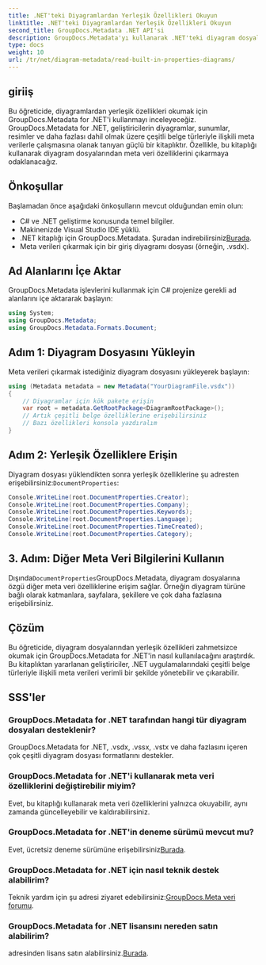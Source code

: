 ```yaml
---
title: .NET'teki Diyagramlardan Yerleşik Özellikleri Okuyun
linktitle: .NET'teki Diyagramlardan Yerleşik Özellikleri Okuyun
second_title: GroupDocs.Metadata .NET API'si
description: GroupDocs.Metadata'yı kullanarak .NET'teki diyagram dosyalarından meta verileri çıkarmayı öğrenin. Doküman yönetimini ve analizini verimli bir şekilde geliştirin.
type: docs
weight: 10
url: /tr/net/diagram-metadata/read-built-in-properties-diagrams/
---
```

## giriiş
Bu öğreticide, diyagramlardan yerleşik özellikleri okumak için GroupDocs.Metadata for .NET'i kullanmayı inceleyeceğiz. GroupDocs.Metadata for .NET, geliştiricilerin diyagramlar, sunumlar, resimler ve daha fazlası dahil olmak üzere çeşitli belge türleriyle ilişkili meta verilerle çalışmasına olanak tanıyan güçlü bir kitaplıktır. Özellikle, bu kitaplığı kullanarak diyagram dosyalarından meta veri özelliklerini çıkarmaya odaklanacağız.
## Önkoşullar
Başlamadan önce aşağıdaki önkoşulların mevcut olduğundan emin olun:
- C# ve .NET geliştirme konusunda temel bilgiler.
- Makinenizde Visual Studio IDE yüklü.
-  .NET kitaplığı için GroupDocs.Metadata. Şuradan indirebilirsiniz[Burada](https://releases.groupdocs.com/metadata/net/).
- Meta verileri çıkarmak için bir giriş diyagramı dosyası (örneğin, .vsdx).

## Ad Alanlarını İçe Aktar
GroupDocs.Metadata işlevlerini kullanmak için C# projenize gerekli ad alanlarını içe aktararak başlayın:
```csharp
using System;
using GroupDocs.Metadata;
using GroupDocs.Metadata.Formats.Document;
```
## Adım 1: Diyagram Dosyasını Yükleyin
Meta verileri çıkarmak istediğiniz diyagram dosyasını yükleyerek başlayın:
```csharp
using (Metadata metadata = new Metadata("YourDiagramFile.vsdx"))
{
    // Diyagramlar için kök pakete erişin
    var root = metadata.GetRootPackage<DiagramRootPackage>();
    // Artık çeşitli belge özelliklerine erişebilirsiniz
    // Bazı özellikleri konsola yazdıralım
}
```
## Adım 2: Yerleşik Özelliklere Erişin
 Diyagram dosyası yüklendikten sonra yerleşik özelliklerine şu adresten erişebilirsiniz:`DocumentProperties`:
```csharp
Console.WriteLine(root.DocumentProperties.Creator);
Console.WriteLine(root.DocumentProperties.Company);
Console.WriteLine(root.DocumentProperties.Keywords);
Console.WriteLine(root.DocumentProperties.Language);
Console.WriteLine(root.DocumentProperties.TimeCreated);
Console.WriteLine(root.DocumentProperties.Category);
```
## 3. Adım: Diğer Meta Veri Bilgilerini Kullanın
 Dışında`DocumentProperties`GroupDocs.Metadata, diyagram dosyalarına özgü diğer meta veri özelliklerine erişim sağlar. Örneğin diyagram türüne bağlı olarak katmanlara, sayfalara, şekillere ve çok daha fazlasına erişebilirsiniz.

## Çözüm
Bu öğreticide, diyagram dosyalarından yerleşik özellikleri zahmetsizce okumak için GroupDocs.Metadata for .NET'in nasıl kullanılacağını araştırdık. Bu kitaplıktan yararlanan geliştiriciler, .NET uygulamalarındaki çeşitli belge türleriyle ilişkili meta verileri verimli bir şekilde yönetebilir ve çıkarabilir.

## SSS'ler
### GroupDocs.Metadata for .NET tarafından hangi tür diyagram dosyaları desteklenir?
GroupDocs.Metadata for .NET, .vsdx, .vssx, .vstx ve daha fazlasını içeren çok çeşitli diyagram dosyası formatlarını destekler.
### GroupDocs.Metadata for .NET'i kullanarak meta veri özelliklerini değiştirebilir miyim?
Evet, bu kitaplığı kullanarak meta veri özelliklerini yalnızca okuyabilir, aynı zamanda güncelleyebilir ve kaldırabilirsiniz.
### GroupDocs.Metadata for .NET'in deneme sürümü mevcut mu?
 Evet, ücretsiz deneme sürümüne erişebilirsiniz[Burada](https://releases.groupdocs.com/).
### GroupDocs.Metadata for .NET için nasıl teknik destek alabilirim?
 Teknik yardım için şu adresi ziyaret edebilirsiniz:[GroupDocs.Meta veri forumu](https://forum.groupdocs.com/c/metadata/14).
### GroupDocs.Metadata for .NET lisansını nereden satın alabilirim?
 adresinden lisans satın alabilirsiniz.[Burada](https://purchase.groupdocs.com/buy).